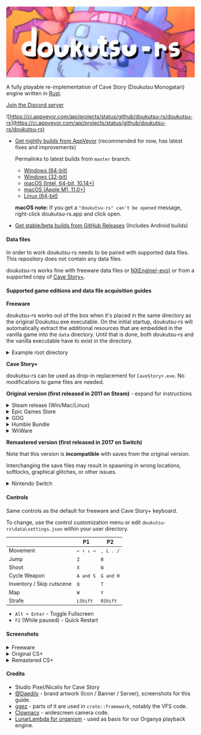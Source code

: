 ![doukutsu-rs](./res/sue_crab_banner_github.png)

A fully playable re-implementation of Cave Story (Doukutsu Monogatari) engine written
in [Rust](https://www.rust-lang.org/).

[Join the Discord server](https://discord.gg/fbRsNNB)

![https://ci.appveyor.com/api/projects/status/github/doukutsu-rs/doukutsu-rs](https://ci.appveyor.com/api/projects/status/github/doukutsu-rs/doukutsu-rs)

- [Get nightly builds from AppVeyor](https://ci.appveyor.com/project/alula/doukutsu-rs) (recommended for now, has latest fixes and improvements)

  Permalinks to latest builds from `master` branch:

  - [Windows (64-bit)](https://ci.appveyor.com/api/projects/alula/doukutsu-rs/artifacts/doukutsu-rs_win64.zip?branch=master&job=windows-x64)
  - [Windows (32-bit)](https://ci.appveyor.com/api/projects/alula/doukutsu-rs/artifacts/doukutsu-rs_win32.zip?branch=master&job=windows-x32)
  - [macOS (Intel, 64-bit, 10.14+)](https://ci.appveyor.com/api/projects/alula/doukutsu-rs/artifacts/doukutsu-rs_mac-intel.zip?branch=master&job=mac-x64)
  - [macOS (Apple M1, 11.0+)](https://ci.appveyor.com/api/projects/alula/doukutsu-rs/artifacts/doukutsu-rs_mac-m1.zip?branch=master&job=mac-arm64)
  - [Linux (64-bit)](https://ci.appveyor.com/api/projects/alula/doukutsu-rs/artifacts/doukutsu-rs_linux.zip?branch=master&job=linux-x64)

  **macOS note:** If you get a `"doukutsu-rs" can't be opened` message, right-click doukutsu-rs.app and click open.

- [Get stable/beta builds from GitHub Releases](https://github.com/doukutsu-rs/doukutsu-rs/releases) (Includes Android builds)

#### Data files

In order to work doukutsu-rs needs to be paired with supported data files. This repository does not contain any data
files.

doukutsu-rs works fine with freeware data files or [NXEngine(-evo)](https://github.com/nxengine/nxengine-evo) or from a
supported copy of [Cave Story+](https://www.nicalis.com/games/cavestory+).

#### Supported game editions and data file acquisition guides

**Freeware**

doukutsu-rs works out of the box when it's placed in the same directory as the original Doukutsu.exe executable. On the initial
startup, doukutsu-rs will automatically extract the additional resources that are embedded in the vanilla game into the `data`
directory. Until that is done, both doukutsu-rs and the vanilla executable have to exist in the directory.

<details>
<summary>Example root directory</summary>

![example root directory with doukutsu-rs and vanilla Cave Story](https://i.imgur.com/3dJ7WMB.png)

</details>

**Cave Story+**

doukutsu-rs can be used as drop-in replacement for `CaveStory+.exe`. No modifications to game files are needed.

**Original version (first released in 2011 on Steam)** - expand for instructions

<details>
<summary>Steam release (Win/Mac/Linux)</summary>

The `data` folder is in the same place across all platforms.

If you want to use doukutsu-rs as a substitute for Mac version of Cave Story+ (which at moment of writing doesn't work
on 10.15+ anymore), do the following:

1. Find the doukutsu-rs executable:
   - In AppVeyor builds, it's in `doukutsu-rs.app/Contents/MacOS/doukutsu-rs`
   - In your own builds, it's in `target/(release|debug)/doukutsu-rs`
2. Open Steam Library, select `Cave Story+`, press the `Manage` button (gear icon) and select `Properties...`
3. Select `Local Files` and press `Browse...`.
4. Open the `Cave Story+.app` bundle and navigate to `Contents/MacOS` directory.
5. Rename the `Cave Story+` executable to something else or delete it.
6. Copy the doukutsu-rs executable and rename it to `Cave Story+`.
7. Launch the game from Steam and enjoy!

![image](https://user-images.githubusercontent.com/53099651/155904982-eb6032d8-7a4d-4af7-ae6f-b69041ecfaa4.png)

</details>

<details>
<summary>Epic Games Store</summary>

Check your default installation directory.

![image](https://user-images.githubusercontent.com/53099651/155905035-0080eace-bd98-4cf5-9628-c98334ea768c.png)

</details>

<details>
<summary>GOG</summary>

Check your default installation directory.

![image](https://user-images.githubusercontent.com/53099651/155906494-1e53f174-f12f-41be-ab53-8745cdf735b5.png)

</details>

<details>
<summary>Humble Bundle</summary>

The archive from Humble Bundle contains the necessary `data` folder, in the same folder as `CaveStory+.exe`.

![image](https://user-images.githubusercontent.com/96957561/156861929-7fa03951-442b-4277-b673-474189411103.png)

</details>

<details>
<summary>WiiWare</summary>

1. [Dump Your WiiWare `.wad`](https://wii.guide/dump-wads.html)
2. [Extract and decompress the `data` folder](https://docs.google.com/document/d/1hDNDgNl0cUDlFOQ_BUOq3QCGb7S0xfUxRoob-hfM-DY)
   Example of a [valid uncompressed `data` folder](https://user-images.githubusercontent.com/53099651/159585593-43fead24-b041-48f4-8332-be50d712310d.png)

</details>

**Remastered version (first released in 2017 on Switch)**

Note that this version is **incompatible** with saves from the original version.

Interchanging the save files may result in spawning in wrong locations, softlocks, graphical glitches, or other issues.

<details>
<summary>Nintendo Switch</summary>

Extract the `data` folder (contained in `romfs`) from your console using tool such as [nxdumptool](https://github.com/DarkMatterCore/nxdumptool).

**Important notes:**

- doukutsu-rs doesn't rely on the original ROM or executable, you just need the data files, go to `RomFS options` menu to just extract the files to SD card so you don't need to do any extra steps.
- Ensure you're dumping the files **with update included** (`Use update/DLC` option), as 1.0 isn't supported.

**Nintendo Switch homebrew port specific info**

If you're running the homebrew port (drshorizon.nro) on your Switch, you can avoid the dumping step, doukutsu-rs will
automatically detect and mount the data files if you run it over Cave Story+ in Title Override mode (hold `R` while starting CS+ and launch d-rs from hbmenu).

You can put your own data files in `/switch/doukutsu-rs/data` directory on SD Card, which will be overlayed over RomFS if
you run it in setup described above.

</details>

#### Controls

Same controls as the default for freeware and Cave Story+ keyboard.

To change, use the control customization menu or edit `doukutsu-rs\data\settings.json` within your user directory.

|                           | P1        | P2        |
| ------------------------- | --------- | --------- |
| Movement                  | `← ↑ ↓ →` | `, L . /` |
| Jump                      | `Z`       | `B`       |
| Shoot                     | `X`       | `N`       |
| Cycle Weapon              | `A and S` | `G and H` |
| Inventory / Skip cutscene | `Q`       | `T`       |
| Map                       | `W`       | `Y`       |
| Strafe                    | `LShift`  | `RShift`  |

- `Alt + Enter` - Toggle Fullscreen
- `F2` (While paused) - Quick Restart

#### Screenshots

<details>
<summary>Freeware</summary>

![JP Freeware 2](https://user-images.githubusercontent.com/53099651/155924461-c63afc93-a41f-4cfd-ac9f-8f021cebcb04.png)

![Toroko Fight Freeware](https://user-images.githubusercontent.com/53099651/155924215-d492907a-ed0e-4323-bd46-61745b8fb32a.png)

![No Lighting Freeware](https://user-images.githubusercontent.com/53099651/155923814-621cf29e-bb20-4680-a96d-f049aaef1f88.png)

</details>

<details>
<summary>Original CS+</summary>

![CS+ Sand Zone](https://user-images.githubusercontent.com/53099651/155923620-db230077-0df5-4de4-b086-be6b4dcbc6df.png)

![CS+ Showoff Outer Wall](https://user-images.githubusercontent.com/53099651/155920013-3967cd03-8d69-4fc5-8f1d-fe659ff2e953.png)

![CS+ Challenge](https://user-images.githubusercontent.com/53099651/155919381-7e8159a0-a7cf-461a-8be2-2ce864631299.png)

</details>

<details>
<summary>Remastered CS+</summary>

![Balcony Switch](https://user-images.githubusercontent.com/53099651/155918810-063c0f06-2d48-485f-8367-6337525deab7.png)

![Dogs Switch](https://media.discordapp.net/attachments/745322954660905103/947895408196202617/unknown.png)

![Almond Switch](https://media.discordapp.net/attachments/745322954660905103/947898268631826492/unknown.png)

![Hell Switch](https://user-images.githubusercontent.com/53099651/155918602-62268274-c529-41c2-a87e-0c31e7874b94.png)

</details>

#### Credits

- Studio Pixel/Nicalis for Cave Story
- [@Daedily](https://twitter.com/Daedliy) - brand artwork (Icon / Banner / Server), screenshots for this guide.
- [ggez](https://github.com/ggez/ggez) - parts of it are used in `crate::framework`, notably the VFS code.
- [Clownacy](https://github.com/Clownacy) - widescreen camera code.
- [LunarLambda for organism](https://gitdab.com/LunarLambda/organism) - used as basis for our Organya playback engine.
